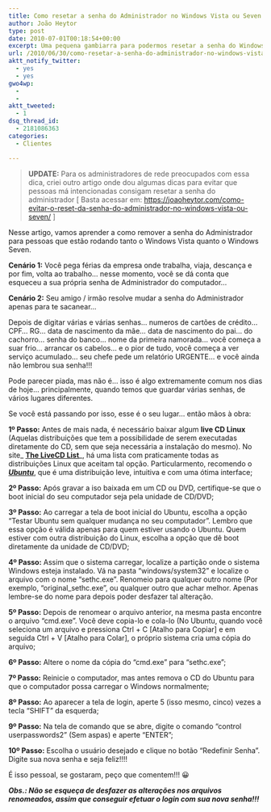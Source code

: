 ```yaml
---
title: Como resetar a senha do Administrador no Windows Vista ou Seven
author: João Heytor
type: post
date: 2010-07-01T00:18:54+00:00
excerpt: Uma pequena gambiarra para podermos resetar a senha do Windows Vista ou 7
url: /2010/06/30/como-resetar-a-senha-do-administrador-no-windows-vista-ou-seven/
aktt_notify_twitter:
  - yes
  - yes
gwo4wp:
  - 
  - 
aktt_tweeted:
  - 1
dsq_thread_id:
  - 2181086363
categories:
  - Clientes

---
```

> **UPDATE:** Para os administradores de rede preocupados com essa dica, criei outro artigo onde dou algumas dicas para evitar que pessoas má intencionadas consigam resetar a senha do administrador [ Basta acessar em: <https://joaoheytor.com/como-evitar-o-reset-da-senha-do-administrador-no-windows-vista-ou-seven/> ]

Nesse artigo, vamos aprender a como remover a senha do Administrador para pessoas que estão rodando tanto o Windows Vista quanto o Windows Seven.

**Cenário 1:** Você pega férias da empresa onde trabalha, viaja, descança e por fim, volta ao trabalho&#8230; nesse momento, você se dá conta que esqueceu a sua própria senha de Administrador do computador&#8230;

**Cenário 2:** Seu amigo / irmão resolve mudar a senha do Administrador apenas para te sacanear&#8230;

Depois de digitar várias e várias senhas&#8230; numeros de cartões de crédito&#8230; CPF&#8230; RG&#8230; data de nascimento da mãe&#8230; data de nascimento do pai&#8230; do cachorro&#8230; senha do banco&#8230; nome da primeira namorada&#8230; você começa a suar frio&#8230; arrancar os cabelos&#8230; e o pior de tudo, você começa a ver serviço acumulado&#8230; seu chefe pede um relatório URGENTE&#8230; e você ainda não lembrou sua senha!!!

Pode parecer piada, mas não é&#8230; isso é algo extremamente comum nos dias de hoje&#8230; principalmente, quando temos que guardar várias senhas, de vários lugares diferentes.

Se você está passando por isso, esse é o seu lugar&#8230; então mãos à obra:

**1º Passo:** Antes de mais nada, é necessário baixar algum **live CD Linux** (Aquelas distribuições que tem a possibilidade de serem executadas diretamente do CD, sem que seja necessária a instalação do mesmo). No site_ <a href="http://www.livecdlist.com/" target="_blank"><strong>The LiveCD List</strong></a>_, há uma lista com praticamente todas as distribuições Linux que aceitam tal opção. Particularmento, recomendo o _**<a href="http://www.ubuntu.com/" target="_blank">Ubuntu</a>**_, que é uma distribuição leve, intuitiva e com uma ótima interface;

**2º Passo:** Após gravar a iso baixada em um CD ou DVD, certifique-se que o boot inicial do seu computador seja pela unidade de CD/DVD;

**3º Passo:** Ao carregar a tela de boot inicial do Ubuntu, escolha a opção &#8220;Testar Ubuntu sem qualquer mudança no seu computador&#8221;. Lembro que essa opção é válida apenas para quem estiver usando o Ubuntu. Quem estiver com outra distribuição do Linux, escolha a opção que dê boot diretamente da unidade de CD/DVD;

**4º Passo:** Assim que o sistema carregar, localize a partição onde o sistema Windows esteja instalado. Vá na pasta &#8220;windows/system32&#8221; e localize o arquivo com o nome &#8220;sethc.exe&#8221;. Renomeio para qualquer outro nome (Por exemplo, &#8220;original_sethc.exe&#8221;, ou qualquer outro que achar melhor. Apenas lembre-se do nome para depois poder desfazer tal alteração.

**5º Passo:** Depois de renomear o arquivo anterior, na mesma pasta encontre o arquivo &#8220;cmd.exe&#8221;. Você deve copia-lo e cola-lo (No Ubuntu, quando você seleciona um arquivo e pressiona Ctrl + C [Atalho para Copiar] e em seguida Ctrl + V [Atalho para Colar], o próprio sistema cria uma cópia do arquivo;

**6º Passo:** Altere o nome da cópia do &#8220;cmd.exe&#8221; para &#8220;sethc.exe&#8221;;

**7º Passo:** Reinicie o computador, mas antes remova o CD do Ubuntu para que o computador possa carregar o Windows normalmente;

**8º Passo:** Ao aparecer a tela de login, aperte 5 (isso mesmo, cinco) vezes a tecla &#8220;SHIFT&#8221; da esquerda;

**9º Passo:** Na tela de comando que se abre, digite o comando &#8220;control userpasswords2&#8221; (Sem aspas) e aperte &#8220;ENTER&#8221;;

**10º Passo:** Escolha o usuário desejado e clique no botão &#8220;Redefinir Senha&#8221;. Digite sua nova senha e seja feliz!!!!

É isso pessoal, se gostaram, peço que comentem!!! 😀

_**Obs.: Não se esqueça de desfazer as alterações nos arquivos renomeados, assim que conseguir efetuar o login com sua nova senha!!!**_